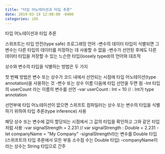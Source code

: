 ```yaml
---
title: "타입 어노테이션과 타입 추론"
date: 2019-03-19 12:08:00 -0400
categories: iOS
---
```

타입 어노테이션과 타입 추론

스위프트는 타입 안전(type safe) 프로그래밍 언어
-변수의 데이터 타입이 식별되면 그 변수는 다른 타입의 데이터를 저장하는 데 사용할 수 없음
-변수가 선언된 후에도 다른 데이터 타입을 저장할 수 있는 느슨한 타입(loosely typed)의 언어와 대조적

상수와 변수의 타입을 식별하는 방법은 두 가지

첫 번째 방법은 변수 또는 상수가 코드 내에서 선언되는 시점에 타입 어노테이션(type annotation)을 사용하는 것
-변수 또는 상수 이름 다음에 타입 선언을 두면 됨
-Int 타입의 userCount 라는 이름의 변수를 선언
-var userCount : Int = 10 // : Int가 type annotation

선언부에 타입 어노테이션이 없으면 스위프트 컴파일러는 상수 또는 변수의 타입을 식별하기 위하여 타입 추론(type inference) 사용 

해당 상수 또는 변수에 값이 할당되는 시점에서 그 값의 타입을 확인하고 그와 같은 타입처럼 사용
-var signalStrength = 2.231 // var signalStrength : Double = 2.231
-let companyName = "My Company"
-signalStrength라는 변수를 Double 타입(스위프트의 타입 추론에서 모든 부동 소수점 수는 Double 타입)
-companyName이라는 상수는 String 타입으로 간주

